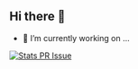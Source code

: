 ## Hi there 👋

- 🔭 I’m currently working on ...
<!--
**trytocatchyou/trytocatchyou** is a ✨ _special_ ✨ repository because its `README.md` (this file) appears on your GitHub profile.

Here are some ideas to get you started:

- 🌱 I’m currently learning ...
- 👯 I’m looking to collaborate on ...
- 🤔 I’m looking for help with ...
- 💬 Ask me about ...
- 📫 How to reach me: ...
- 😄 Pronouns: ...
- ⚡ Fun fact: ...
-->
[![Stats PR Issue](https://github-readme-stats.vercel.app/api?username=trytocatchyou&amp;show_icons=true)](https://github.com/trytocatchyou)
<!-- [![Top Langs](https://github-readme-stats.vercel.app/api/top-langs/?username=trytocatchyou&langs_count=3&layout=compact)](https://github.com/trytocatchyou)
